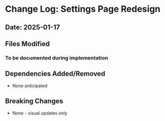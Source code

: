 # Change Log: Settings Page Redesign
## Date: 2025-01-17

## Files Modified

### To be documented during implementation

## Dependencies Added/Removed
- None anticipated

## Breaking Changes
- None - visual updates only